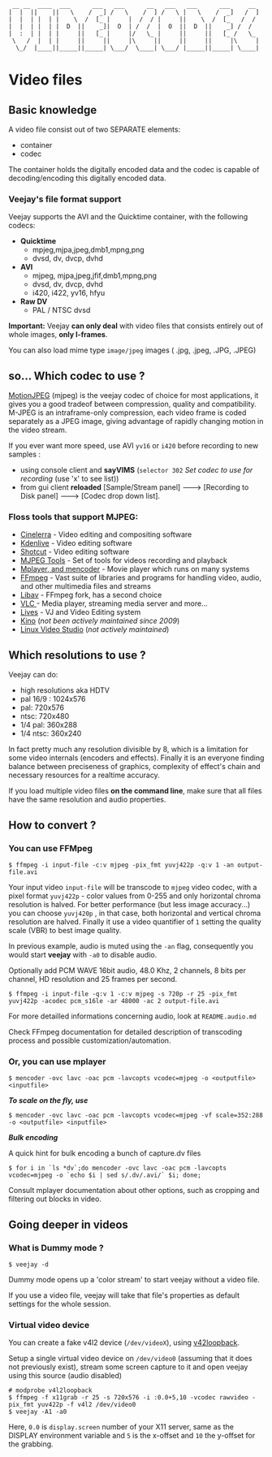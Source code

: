 
     __ __  ____  ___      ___   ___      __   ___   ___      ___     __ 
    |  |  ||    ||   \    /  _] /   \    /  ] /   \ |   \    /  _]   /  ]
    |  |  | |  | |    \  /  [_ |     |  /  / |     ||    \  /  [_   /  / 
    |  |  | |  | |  D  ||    _]|  O  | /  /  |  O  ||  D  ||    _] /  /  
    |  :  | |  | |     ||   [_ |     |/   \_ |     ||     ||   [_ /   \_ 
     \   /  |  | |     ||     ||     |\     ||     ||     ||     |\     |
      \_/  |____||_____||_____| \___/  \____| \___/ |_____||_____| \____|




Video files
=========================
Basic knowledge
--------
A video file consist out of two SEPARATE elements:
- container
- codec

The container holds the digitally encoded data and the codec is capable of decoding/encoding this digitally encoded data.

### Veejay's file format support

Veejay supports the AVI and the Quicktime container, with the following codecs:

- **Quicktime**
    - mpjeg,mjpa,jpeg,dmb1,mpng,png
    - dvsd, dv, dvcp, dvhd
- **AVI**
    - mjpeg, mjpa,jpeg,jfif,dmb1,mpng,png
    - dvsd, dv, dvcp, dvhd
    - i420, i422, yv16, hfyu
- **Raw DV**
    - PAL / NTSC dvsd

**Important:** Veejay **can only deal** with video files that consists entirely out of whole images, **only I-frames**.

You can also load mime type `image/jpeg` images ( .jpg, .jpeg, .JPG, .JPEG)

so... Which codec to use ?
-------------
[MotionJPEG](https://en.wikipedia.org/wiki/Motion_JPEG) (mjpeg) is the veejay codec of choice for most applications, it gives you a good tradeof between compression, quality and compatibility. M-JPEG is an intraframe-only compression, each video frame is coded separately as a JPEG image, giving advantage of rapidly changing motion in the video stream.

If you ever want more speed, use AVI `yv16` or `i420` before recording to new samples :

* using console client and **sayVIMS** (`selector 302` _Set codec to use for recording_  (use 'x' to see list))
* from gui client **reloaded** [Sample/Stream panel] ---> [Recording to Disk panel] ---> [Codec drop down list].

### Floss tools that support MJPEG:
* [Cinelerra](http://cinelerra.org/) - Video editing and compositing software
* [Kdenlive](https://kdenlive.org/fr/) - Video editing software
* [Shotcut](https://shotcut.org/) - Video editing software
* [MJPEG Tools](http://mjpeg.sourceforge.net/) - Set of tools for videos recording and playback
* [Mplayer, and mencoder](http://www.mplayerhq.hu/) - Movie player which runs on many systems
* [FFmpeg](https://ffmpeg.org) - Vast suite of libraries and programs for handling video, audio, and other multimedia files and streams
* [Libav](https://libav.org) - FFmpeg fork, has a second choice
* [VLC ](https://www.videolan.org/) - Media player, streaming media server and more...
* [Lives](http://lives-video.com/) - VJ and Video Editing system
* [Kino](http://www.kinodv.org/Kino) (_not been actively maintained since 2009_)
* [Linux Video Studio](http://ronald.bitfreak.net/lvs/index.shtml) (_not actively maintained_)


Which resolutions to use ?
------------
Veejay can do:

* high resolutions aka HDTV
* pal 16/9 : 1024x576
* pal: 720x576
* ntsc: 720x480
* 1/4 pal: 360x288
* 1/4 ntsc: 360x240

In fact pretty much any resolution divisible by 8, which is a limitation for some video internals (encoders and effects). Finally it is an everyone finding balance between preciseness of graphics, complexity of effect's chain and necessary resources for a realtime accuracy.

If you load multiple video files **on the command line**, make sure that all files have the same resolution and audio properties.

How to convert ?
-------------
### You can use FFMpeg

```shell
$ ffmpeg -i input-file -c:v mjpeg -pix_fmt yuvj422p -q:v 1 -an output-file.avi
```
Your input video `input-file` will be transcode to `mjpeg` video codec, with a pixel
format `yuvj422p` - color values from 0-255 and only horizontal chroma resolution is halved.
For better performance (but less image accuracy...) you can choose `yuvj420p` , in that
case, both horizontal and vertical chroma resolution are halved. Finally it use a
video quantifier of `1` setting the quality scale (VBR) to best image quality.

In previous example, audio is muted using the `-an` flag, consequently you would start **veejay** with `-a0` to disable audio.

Optionally add PCM WAVE 16bit audio, 48.0 Khz, 2 channels, 8 bits per channel, HD resolution and 25 frames per second.
```shell
$ ffmpeg -i input-file -q:v 1 -c:v mjpeg -s 720p -r 25 -pix_fmt yuvj422p -acodec pcm_s16le -ar 48000 -ac 2 output-file.avi
```
For more detailled informations concerning audio, look at `README.audio.md`

Check FFmpeg documentation for detailed description of transcoding process and possible customization/automation.

### Or, you can use mplayer
```shell
$ mencoder -ovc lavc -oac pcm -lavcopts vcodec=mjpeg -o <outputfile> <inputfile>
```

***To scale on the fly, use***
```shell
$ mencoder -ovc lavc -oac pcm -lavcopts vcodec=mjpeg -vf scale=352:288 -o <outputfile> <inputfile>
```

***Bulk encoding***

A quick hint for bulk encoding a bunch of capture.dv files
```shell
$ for i in `ls *dv`;do mencoder -ovc lavc -oac pcm -lavcopts vcodec=mjpeg -o `echo $i | sed s/.dv/.avi/` $i; done;
```

Consult mplayer documentation about other options, such as cropping and filtering out blocks in video.

Going deeper in videos
------------
### What is Dummy mode ?
```shell
$ veejay -d
```

Dummy mode opens up a 'color stream' to start veejay without a video file.

If you use a video file, veejay will take that file's properties as default settings for the whole session.


### Virtual video device

You can create a fake v4l2 device (`/dev/videoX`), using [v42loopback](https://github.com/umlaeute/v4l2loopback).

Setup a single virtual video device on `/dev/video0` (assuming that it does not previously exist), stream some screen capture to it and open veejay using this source (audio disabled)
```shell
# modprobe v4l2loopback
$ ffmpeg -f x11grab -r 25 -s 720x576 -i :0.0+5,10 -vcodec rawvideo -pix_fmt yuv422p -f v4l2 /dev/video0
$ veejay -A1 -a0
```
Here, `0.0` is `display.screen` number of your X11 server, same as the DISPLAY environment variable and `5` is the x-offset and `10` the y-offset for the grabbing.
